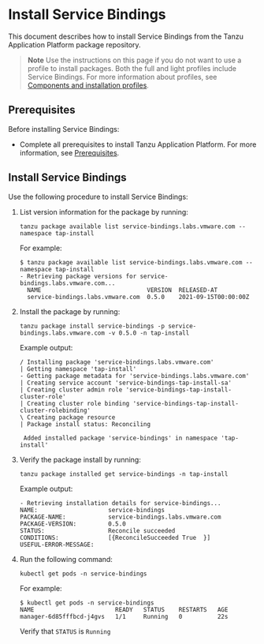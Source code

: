 # Install Service Bindings

This document describes how to install Service Bindings
from the Tanzu Application Platform package repository.

>**Note** Use the instructions on this page if you do not want to use a profile to install packages.
Both the full and light profiles include Service Bindings.
For more information about profiles, see [Components and installation profiles](../about-package-profiles.md).

## <a id='prereqs'></a>Prerequisites

Before installing Service Bindings:

- Complete all prerequisites to install Tanzu Application Platform. For more information, see [Prerequisites](../prerequisites.md).

## <a id='install-service-bindings'></a> Install Service Bindings

Use the following procedure to install Service Bindings:

1. List version information for the package by running:

    ```console
    tanzu package available list service-bindings.labs.vmware.com --namespace tap-install
    ```

    For example:

    ```console
    $ tanzu package available list service-bindings.labs.vmware.com --namespace tap-install
    - Retrieving package versions for service-bindings.labs.vmware.com...
      NAME                              VERSION  RELEASED-AT
      service-bindings.labs.vmware.com  0.5.0    2021-09-15T00:00:00Z
    ```

1. Install the package by running:

    ```console
    tanzu package install service-bindings -p service-bindings.labs.vmware.com -v 0.5.0 -n tap-install
    ```

    Example output:

    ```console
    / Installing package 'service-bindings.labs.vmware.com'
    | Getting namespace 'tap-install'
    - Getting package metadata for 'service-bindings.labs.vmware.com'
    | Creating service account 'service-bindings-tap-install-sa'
    | Creating cluster admin role 'service-bindings-tap-install-cluster-role'
    | Creating cluster role binding 'service-bindings-tap-install-cluster-rolebinding'
    \ Creating package resource
    | Package install status: Reconciling

     Added installed package 'service-bindings' in namespace 'tap-install'
    ```

1. Verify the package install by running:

    ```console
    tanzu package installed get service-bindings -n tap-install
    ```

    Example output:

    ```console
    - Retrieving installation details for service-bindings...
    NAME:                    service-bindings
    PACKAGE-NAME:            service-bindings.labs.vmware.com
    PACKAGE-VERSION:         0.5.0
    STATUS:                  Reconcile succeeded
    CONDITIONS:              [{ReconcileSucceeded True  }]
    USEFUL-ERROR-MESSAGE:
    ```

1.  Run the following command:

    ```console
    kubectl get pods -n service-bindings
    ```

    For example:

    ```console
    $ kubectl get pods -n service-bindings
    NAME                       READY   STATUS    RESTARTS   AGE
    manager-6d85fffbcd-j4gvs   1/1     Running   0          22s
    ```

    Verify that `STATUS` is `Running`
